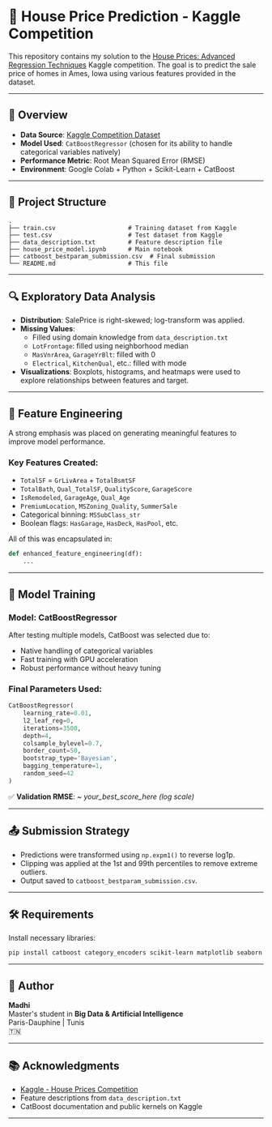 # 🏡 House Price Prediction - Kaggle Competition

This repository contains my solution to the [House Prices: Advanced Regression Techniques](https://www.kaggle.com/competitions/house-prices-advanced-regression-techniques/) Kaggle competition. The goal is to predict the sale price of homes in Ames, Iowa using various features provided in the dataset.

---

## 📌 Overview

- **Data Source**: [Kaggle Competition Dataset](https://www.kaggle.com/competitions/house-prices-advanced-regression-techniques/data)
- **Model Used**: `CatBoostRegressor` (chosen for its ability to handle categorical variables natively)
- **Performance Metric**: Root Mean Squared Error (RMSE)
- **Environment**: Google Colab + Python + Scikit-Learn + CatBoost

---

## 📂 Project Structure

```
.
├── train.csv                    # Training dataset from Kaggle
├── test.csv                     # Test dataset from Kaggle
├── data_description.txt         # Feature description file
├── house_price_model.ipynb      # Main notebook
├── catboost_bestparam_submission.csv  # Final submission
└── README.md                    # This file
```

---

## 🔍 Exploratory Data Analysis

- **Distribution**: SalePrice is right-skewed; log-transform was applied.
- **Missing Values**:
  - Filled using domain knowledge from `data_description.txt`
  - `LotFrontage`: filled using neighborhood median
  - `MasVnrArea`, `GarageYrBlt`: filled with 0
  - `Electrical`, `KitchenQual`, etc.: filled with mode
- **Visualizations**: Boxplots, histograms, and heatmaps were used to explore relationships between features and target.

---

## 🧠 Feature Engineering

A strong emphasis was placed on generating meaningful features to improve model performance.

### Key Features Created:

- `TotalSF` = `GrLivArea` + `TotalBsmtSF`
- `TotalBath`, `Qual_TotalSF`, `QualityScore`, `GarageScore`
- `IsRemodeled`, `GarageAge`, `Qual_Age`
- `PremiumLocation`, `MSZoning_Quality`, `SummerSale`
- Categorical binning: `MSSubClass_str`
- Boolean flags: `HasGarage`, `HasDeck`, `HasPool`, etc.

All of this was encapsulated in:
```python
def enhanced_feature_engineering(df):
    ...
```

---

## 🧪 Model Training

### Model: CatBoostRegressor

After testing multiple models, CatBoost was selected due to:

- Native handling of categorical variables
- Fast training with GPU acceleration
- Robust performance without heavy tuning

### Final Parameters Used:

```python
CatBoostRegressor(
    learning_rate=0.01,
    l2_leaf_reg=0,
    iterations=3500,
    depth=4,
    colsample_bylevel=0.7,
    border_count=50,
    bootstrap_type='Bayesian',
    bagging_temperature=1,
    random_seed=42
)
```

✅ **Validation RMSE**: *~ your_best_score_here (log scale)*

---

## 📤 Submission Strategy

- Predictions were transformed using `np.expm1()` to reverse log1p.
- Clipping was applied at the 1st and 99th percentiles to remove extreme outliers.
- Output saved to `catboost_bestparam_submission.csv`.

---

## 🛠 Requirements

Install necessary libraries:

```bash
pip install catboost category_encoders scikit-learn matplotlib seaborn
```

---

## 👤 Author

**Madhi**  
Master's student in **Big Data & Artificial Intelligence**  
Paris-Dauphine | Tunis  
🇹🇳

---

## 📚 Acknowledgments

- [Kaggle - House Prices Competition](https://www.kaggle.com/competitions/house-prices-advanced-regression-techniques/)
- Feature descriptions from `data_description.txt`
- CatBoost documentation and public kernels on Kaggle

---

